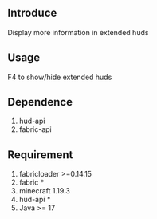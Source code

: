 ## Introduce
Display more information in extended huds

## Usage
F4 to show/hide extended huds

## Dependence
1. hud-api
2. fabric-api

## Requirement
1. fabricloader >=0.14.15
2. fabric *
3. minecraft 1.19.3
4. hud-api *
5. Java >= 17
